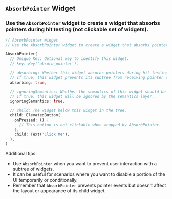 ## `AbsorbPointer` Widget
### Use the `AbsorbPointer` widget to create a widget that absorbs pointers during hit testing (not clickable set of widgets).

```dart
// AbsorbPointer Widget
// Use the AbsorbPointer widget to create a widget that absorbs pointers during hit testing (not clickable set of widgets).

AbsorbPointer(
  // Unique Key: Optional key to identify this widget.
  // key: Key('absorb_pointer'),

  // absorbing: Whether this widget absorbs pointers during hit testing.
  // If true, this widget prevents its subtree from receiving pointer events.
  absorbing: true,

  // ignoringSemantics: Whether the semantics of this widget should be ignored.
  // If true, this widget will be ignored by the semantics layer.
  ignoringSemantics: true,

  // child: The widget below this widget in the tree.
  child: ElevatedButton(
    onPressed: () {
      // This button is not clickable when wrapped by AbsorbPointer.
    },
    child: Text('Click Me'),
  ),
)
```

Additional tips:
- Use `AbsorbPointer` when you want to prevent user interaction with a subtree of widgets.
- It can be useful for scenarios where you want to disable a portion of the UI temporarily or conditionally.
- Remember that `AbsorbPointer` prevents pointer events but doesn't affect the layout or appearance of its child widget.
